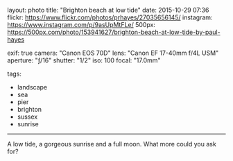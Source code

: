layout: photo
title: "Brighton beach at low tide"
date: 2015-10-29 07:36
flickr: https://www.flickr.com/photos/prhayes/27035656145/
instagram: https://www.instagram.com/p/9asUpMtFLe/
500px: https://500px.com/photo/153941627/brighton-beach-at-low-tide-by-paul-hayes

exif: true
camera: "Canon EOS 70D"
lens: "Canon EF 17-40mm f/4L USM"
aperture: "ƒ/16"
shutter: "1/2"
iso: 100
focal: "17.0mm"

tags:
  - landscape
  - sea
  - pier
  - brighton
  - sussex
  - sunrise
---

A low tide, a gorgeous sunrise and a full moon. What more could you ask for?
